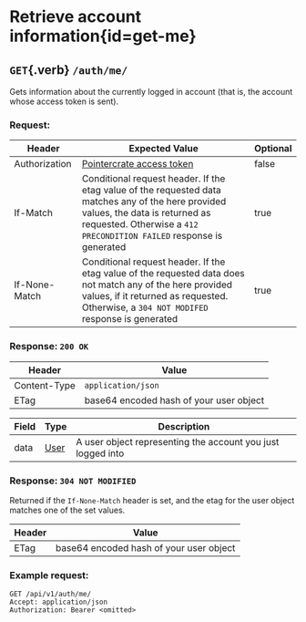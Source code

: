 <div class='panel fade js-scroll-anim' data-anim='fade'>

# Retrieve account information{id=get-me}

## `GET`{.verb} `/auth/me/`

Gets information about the currently logged in account (that is, the account whose access token is sent).

### Request:

| Header        | Expected Value                                                                                                                                                                                              | Optional |
| ------------- | ----------------------------------------------------------------------------------------------------------------------------------------------------------------------------------------------------------- | -------- |
| Authorization | [Pointercrate access token](/documentation/#access-tokens)                                                                                                                                                            | false    |
| If-Match      | Conditional request header. If the etag value of the requested data matches any of the here provided values, the data is returned as requested. Otherwise a `412 PRECONDITION FAILED` response is generated | true     |
| If-None-Match | Conditional request header. If the etag value of the requested data does not match any of the here provided values, if it returned as requested. Otherwise, a `304 NOT MODIFED` response is generated       | true     |  |

### Response: `200 OK`

| Header       | Value                                   |
| ------------ | --------------------------------------- |
| Content-Type | `application/json`                      |
| ETag         | base64 encoded hash of your user object |

| Field | Type                       | Description                                                 |
| ----- | -------------------------- | ----------------------------------------------------------- |
| data  | [User](/documentation/objects/#user) | A user object representing the account you just logged into |

### Response: `304 NOT MODIFIED`

Returned if the `If-None-Match` header is set, and the etag for the user object matches one of the set values.

| Header | Value                                   |
| ------ | --------------------------------------- |
| ETag   | base64 encoded hash of your user object |

### Example request:

```
GET /api/v1/auth/me/
Accept: application/json
Authorization: Bearer <omitted>
```

</div>

